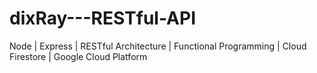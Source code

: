# dixRay---RESTful-API
Node | Express | RESTful Architecture | Functional Programming | Cloud Firestore | Google Cloud Platform
